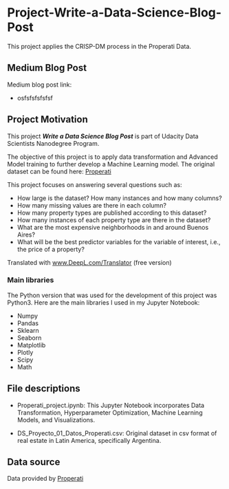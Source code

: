 # Project-Write-a-Data-Science-Blog-Post
This project applies the CRISP-DM process in the Properati Data. 

## Medium Blog Post
Medium blog post link:
- osfsfsfsfsfsf

## Project Motivation
This project ***Write a Data Science Blog Post*** is part of Udacity Data Scientists Nanodegree Program.

The objective of this project is to apply data transformation and Advanced Model training to further develop a Machine Learning model. The original dataset can be found here: <a href='https://www.properati.com.co'>Properati</a>

This project focuses on answering several questions such as:
- How large is the dataset? How many instances and how many columns?
- How many missing values are there in each column?
- How many property types are published according to this dataset?
- How many instances of each property type are there in the dataset? 
- What are the most expensive neighborhoods in and around Buenos Aires?
- What will be the best predictor variables for the variable of interest, i.e., the price of a property?

Translated with www.DeepL.com/Translator (free version)
### Main libraries
The Python version that was used for the development of this project was Python3. Here are the main libraries I used in my Jupyter Notebook:

- Numpy
- Pandas
- Sklearn
- Seaborn
- Matplotlib
- Plotly
- Scipy
- Math

## File descriptions
- Properati_project.ipynb: This Jupyter Notebook incorporates Data Transformation, Hyperparameter Optimization, Machine Learning Models, and Visualizations. 

- DS_Proyecto_01_Datos_Properati.csv: Original dataset in csv format of real estate in Latin America, specifically Argentina. 

## Data source 
Data provided by <a href='https://www.properati.com.co'>Properati</a>
